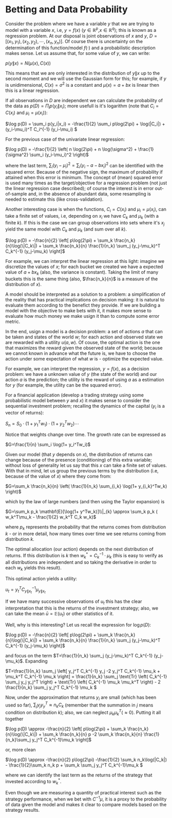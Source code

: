 # Betting and Data Probability





Consider the problem where we have a variable $y$ that we are trying to model with a variable $x$, i.e, $y=f(x)$ ($y \in \mathbb{R}^p$,$x \in \mathbb{R}^q$); this is known as a regression problem. At our disposal is joint observations of $x$ and $y$, $D=[(x_1,y_1),(x_2,y_2),\cdots,(x_n,y_n)]$. Of course there is uncertainty on the determination of this function/model $f(\cdot)$ and a probabilistic description makes sense. Let us assume that, for some value of $y$, we can write:


$p(y\|x) = N(\mu(x),C(x))$

This means that we are only interested in the distribution of $y\|x$ up to the second moment and we will use the Gaussian form for this; for example, if $y$ is unidimensional, $C(x)=\sigma^2$ is a constant and $\mu(x)=a+bx$ is linear then this is a linear regression.





If all observations in $D$ are independent we can calculate the probability of the data as $p(D) = \Pi_i p(y_i\|x_i)$; more usefull is it's logarithm (note that $C_i = C(x_i)$ and $\mu_i=\mu(x_i)$):

$\log p(D) = \sum_i p(y_i\|x_i) = -\frac{1}{2} \sum_i p\log(2\pi) + \log(\|C_i\|) + (y_i-\mu_i)^T C_i^{-1} (y_i-\mu_i) $

For the previous case of the univariate linear regression: 

$\log p(D) = -\frac{1}{2} \left( n \log(2\pi) + n \log(\sigma^2) + \frac{1}{\sigma^2} \sum_i (y_i-\mu_i)^2 \right)$

where the last term, $\sum_i (y_i-\mu_i)^2 = \sum_i (y_i-a-bx_i)^2$ can be identified with the squared error. Because of the negative sign, the maximum of probability if attained when this error is minimum. The concept of (mean) squared error is used many times as the target/objective for a regression problem (not just the linear regression case described); of course the interest is in error out-of-sample and, in the absence of abundant data, some resampling is needed to estimate this (like cross-validation).



Another interesting case is when the functions, $C_i = C(x_i)$ and $\mu_i=\mu(x_i)$, can take a finite set of values, i.e, depending on $x_i$ we have $C_k$ and $\mu_k$ (with a finite $k$). If this is the case we can group observations into sets where it's $x_j$ yield the same model with $C_k$ and $\mu_k$ (and sum over all $k$).

$\log p(D) = -\frac{n}{2} \left[ p\log(2\pi) + \sum_k \frac{n_k}{n}\log(\|C_k\|) + \sum_k \frac{n_k}{n} \frac{1}{n_k} \sum_j (y_j-\mu_k)^T C_k^{-1} (y_j-\mu_k) \right]$

For example, we can interpret the linear regression at this light: imagine we discretize the values of $x$; for each bucket we created we have a expected value of $a+bx_k$ (also, the variance is constant). Taking the limit of many buckets this is the same thing (also, $\frac{n_k}{n}$ is a measure of the distribution of $x$). 




A model should be interpreted as a solution to a problem: a simplification of the reality that has practical implications on decision making: it is natural to evaluate them according to the benefict they provide. If we are building a model with the objective to make bets with it, it makes more sense to evaluate how much money we make usign it than to compute some error metric. 

In the end, usign a model is a decision problem: a set of actions $a$ that can be taken and states of the world $w$; for each action and observed state we are rewarded with a utility $u(a,w)$. Of couse, the optimal action is the one that maximizes the reward given the observed state of the world; because we cannot known in advance what the future is, we have to choose the action under some expectation of what $w$ is - optimize the expected value.  

For example, we can interpret the regression, $y=f(x)$, as a decision problem: we have a unknown value of $y$ (the state of the world) and our action $a$ is the prediction; the utility is the reward of using $a$ as a estimation for $y$ (for example, the utility can be the squared error). 


For a financial application (develop a trading strategy using some probabilistic model between $y$ and $x$) it makes sense to consider the sequential investment problem; recalling the dynamics of the capital ($y_i$ is a vector of returns): 

$S_n=S_0 \cdot (1+ y_1^Tw_1) \cdot (1+ y_2^Tw_2) \cdots$

Notice that weights change over time. The growth rate can be expressed as

$G=\frac{1}{n} \sum_i \log(1+ y_i^Tw_i)$

Given our model (that $y$ depends on $x$), the distribution of returns can change because of the presence (conditioning) of this extra variable; without loss of generality let us say that this $x$ can take a finite set of values. With that in mind, let us group the previous terms by the distribution (i.e, because of the value of $x$) where they come from:

$G=\sum_k \frac{n_k}{n} \left( \frac{1}{n_k} \sum_{i_k} \log(1+ y_{i_k}^Tw_k) \right)$

which by the law of large numbers (and then using the Taylor expansion) is

$G=\sum_k p_k \mathbf{E}[\log(1+ y^Tw_k)]\\|_{k} \approx \sum_k p_k ( w_k^T\mu_k - \frac{1}{2}  w_k^T C_k w_k)$ 

where $p_k$ represents the probability that the returns comes from distribution $k$ - 
or in more detail, how many times over time we see returns coming from distribution $k$.

The optimal allocation (our action) depends on the next distribution of returns. If this distribution is $k$ then $w_k^* = C_k^{-1} \cdot \mu_k$ (this is easy to verify as all distributions are independent and so taking the derivative in order to each $w_k$ yields this result).


This optimal action yields a utility:

$u_t = y_t^T C_{y\|x_t}^{-1}\mu_{y\|x_t}$


If we have many successive observations of $u_t$ this has the clear interpretation that this is the returns of the investment strategy; also, we can take the mean $\bar{u} = \mathbb{E}(u_t)$ or other statistics of it.


Well, why is this interesting? Let us recall the expression for $\log p(D)$:

$\log p(D) = -\frac{n}{2} \left[ p\log(2\pi) + \sum_k \frac{n_k}{n}\log(\|C_k\|) + \sum_k \frac{n_k}{n} \frac{1}{n_k} \sum_j (y_j-\mu_k)^T C_k^{-1} (y_j-\mu_k) \right]$

and focus on the term $T=\frac{1}{n_k} \sum_j (y_j-\mu_k)^T C_k^{-1} (y_j-\mu_k)$. Expanding

$T=\frac{1}{n_k} \sum_j \left[ y_j^T C_k^{-1} y_j -2 y_j^T C_k^{-1} \mu_k + \mu_k^T C_k^{-1} \mu_k \right] = 
\frac{1}{n_k} \sum_j \text{Tr} \left( C_k^{-1} \sum_j y_j y_j^T \right) + \text{Tr} \left( C_k^{-1} \mu_k \mu_k^T \right) - 2 \frac{1}{n_k} \sum_j y_j^T C_k^{-1} \mu_k $


Now, under the approximation that returns $y_i$ are small (which has been used so far), $\sum_j y_jy_y^T \approx n_k C_k$ (remember that the summation in $j$ means condition on distribution $k$); also, we can neglect $\mu_k \mu_k^T (\approx 0)$.  Putting it all together

$\log p(D) \approx -\frac{n}{2} \left[ p\log(2\pi) + \sum_k \frac{n_k}{n}\log(\|C_k\|) + \sum_k \frac{n_k}{n} p -2 \sum_k \frac{n_k}{n} \frac{1}{n_k}\sum_j y_j^T C_k^{-1}\mu_k \right]$

or, more clean

$\log p(D) \approx -\frac{n}{2} p\log(2\pi) -\frac{1}{2} \sum_k n_k\log(\|C_k\|) - \frac{1}{2}\sum_k n_k p + \sum_k \sum_j y_j^T C_k^{-1}\mu_k $


where we can identify the last term as the returns of the strategy that invested according to $w_k^*$.

Even though we are measuring a quantity of practical interest such as the strategy performance, when we bet with $C^{-1}\mu$, it is a proxy to the probability of data given the model and makes it clear to compare models based on the strategy results.

